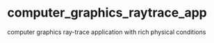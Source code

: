 # computer_graphics_raytrace_app
computer graphics ray-trace application with rich physical conditions
